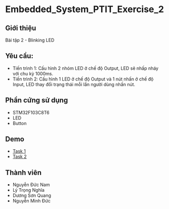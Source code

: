 # Embedded_System_PTIT_Exercise_2
## Giới thiệu
Bài tập 2 - Blinking LED
## Yêu cầu:
- Tiến trình 1: Cấu hình 2 nhóm LED ở chế độ Output, LED sẽ nhấp nháy với chu kỳ 1000ms. 
- Tiến trình 2: Cấu hình 1 LED ở chế độ Output và 1 nút nhấn ở chế độ Input, LED thay đổi trạng thái mỗi lần người dùng nhấn nút.
## Phần cứng sử dụng
- STM32F103C8T6
- LED
- Button
## Demo
- [Task 1](https://youtu.be/Q21_ixES47o)
- [Task 2](https://youtu.be/Fgh0wUcstPQ)

## Thành viên
- Nguyễn Đức Nam
- Lý Trọng Nghĩa
- Dương Sơn Quang
- Nguyễn Minh Đức

